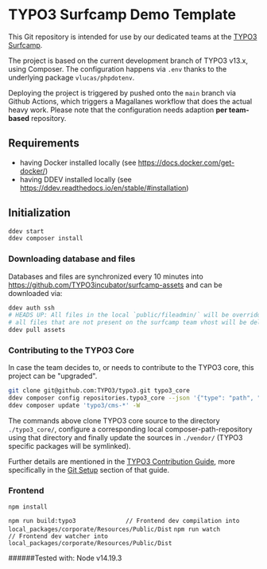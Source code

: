 # TYPO3 Surfcamp Demo Template

This Git repository is intended for use by our dedicated teams at the [TYPO3 Surfcamp](https://surfcamp.typo3.com/).

The project is based on the current development branch of TYPO3 v13.x, using Composer. The configuration happens via
`.env` thanks to the underlying package `vlucas/phpdotenv`.

Deploying the project is triggered by pushed onto the `main` branch via Github Actions, which triggers a Magallanes
workflow that does the actual heavy work. Please note that the configuration needs adaption **per team-based** repository.

## Requirements

* having Docker installed locally (see https://docs.docker.com/get-docker/)
* having DDEV installed locally (see https://ddev.readthedocs.io/en/stable/#installation)


## Initialization

```sh
ddev start
ddev composer install
```

### Downloading database and files

Databases and files are synchronized every 10 minutes into
https://github.com/TYPO3incubator/surfcamp-assets and can be downloaded via:

```sh
ddev auth ssh
# HEADS UP: All files in the local `public/fileadmin/` will be overridden, that means:
# all files that are not present on the surfcamp team vhost will be deleted from fileadmin
ddev pull assets
```

### Contributing to the TYPO3 Core

In case the team decides to, or needs to contribute to the TYPO3 core, this project can be "upgraded".

```sh
git clone git@github.com:TYPO3/typo3.git typo3_core
ddev composer config repositories.typo3_core --json '{"type": "path", "url": "typo3_core/typo3/sysext/*"}'
ddev composer update 'typo3/cms-*' -W
```

The commands above clone TYPO3 core source to the directory `./typo3_core/`, configure
a corresponding local composer-path-repository using that directory and finally
update the sources in `./vendor/` (TYPO3 specific packages will be symlinked).

Further details are mentioned in the [TYPO3 Contribution Guide](https://docs.typo3.org/m/typo3/guide-contributionworkflow/main/en-us/Index.html),
more specifically in the [Git Setup](https://docs.typo3.org/m/typo3/guide-contributionworkflow/main/en-us/Setup/Git/Index.html) section of that guide.

### Frontend

```npm install```

```npm run build:typo3              // Frontend dev compilation into local_packages/corporate/Resources/Public/Dist```
```npm run watch                    // Frontend dev watcher into local_packages/corporate/Resources/Public/Dist```

######Tested with: Node v14.19.3
